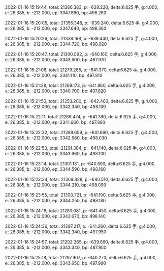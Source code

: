 2022-01-16 15:19:44, total: 21386.383, p: -638.220, delta:6.625 手, g:4.000, e: 26.385, b: -212.000, ep: 3347.860, bp: 498.260

2022-01-16 15:20:05, total: 21355.348, p: -639.240, delta:6.625 手, g:4.000, e: 26.385, b: -212.000, ep: 3347.640, bp: 498.360

2022-01-16 15:20:26, total: 21338.198, p: -639.440, delta:6.625 手, g:4.000, e: 26.385, b: -212.000, ep: 3344.720, bp: 498.020

2022-01-16 15:20:47, total: 21300.092, p: -640.160, delta:6.625 手, g:4.000, e: 26.385, b: -212.000, ep: 3343.600, bp: 497.970

2022-01-16 15:21:08, total: 21279.285, p: -641.370, delta:6.625 手, g:4.000, e: 26.385, b: -212.000, ep: 3341.110, bp: 497.810

2022-01-16 15:21:29, total: 21269.173, p: -641.860, delta:6.625 手, g:4.000, e: 26.385, b: -212.000, ep: 3340.700, bp: 497.820

2022-01-16 15:21:50, total: 21253.200, p: -642.460, delta:6.625 手, g:4.000, e: 26.385, b: -212.000, ep: 3342.340, bp: 498.100

2022-01-16 15:22:11, total: 21266.474, p: -641.380, delta:6.625 手, g:4.000, e: 26.385, b: -212.000, ep: 3341.660, bp: 497.880

2022-01-16 15:22:32, total: 21289.659, p: -641.660, delta:6.625 手, g:4.000, e: 26.385, b: -212.000, ep: 3342.580, bp: 498.030

2022-01-16 15:22:53, total: 21291.384, p: -641.140, delta:6.625 手, g:4.000, e: 26.385, b: -212.000, ep: 3343.660, bp: 498.100

2022-01-16 15:23:14, total: 21301.131, p: -640.690, delta:6.625 手, g:4.000, e: 26.385, b: -212.000, ep: 3344.590, bp: 498.160

2022-01-16 15:23:34, total: 21309.828, p: -640.510, delta:6.625 手, g:4.000, e: 26.385, b: -212.000, ep: 3344.210, bp: 498.090

2022-01-16 15:23:55, total: 21303.721, p: -641.190, delta:6.625 手, g:4.000, e: 26.385, b: -212.000, ep: 3344.250, bp: 498.180

2022-01-16 15:24:16, total: 21280.081, p: -641.450, delta:6.625 手, g:4.000, e: 26.385, b: -212.000, ep: 3343.670, bp: 498.140

2022-01-16 15:24:36, total: 21297.217, p: -641.260, delta:6.625 手, g:4.000, e: 26.385, b: -212.000, ep: 3342.340, bp: 497.950

2022-01-16 15:24:57, total: 21292.265, p: -639.860, delta:6.625 手, g:4.000, e: 26.385, b: -212.000, ep: 3343.340, bp: 497.900

2022-01-16 15:25:18, total: 21297.907, p: -640.270, delta:6.625 手, g:4.000, e: 26.385, b: -212.000, ep: 3343.650, bp: 497.990